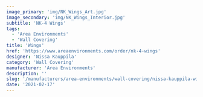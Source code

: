 ```yaml
---
image_primary: 'img/NK_Wings_Art.jpg'
image_secondary: 'img/NK_Wings_Interior.jpg'
subtitle: 'NK-4 Wings'
tags:
  - 'Area Environments'
  - 'Wall Covering'
title: 'Wings'
href: 'https://www.areaenvironments.com/order/nk-4-wings'
designer: 'Nissa Kauppila'
category: 'Wall Covering'
manufacturer: 'Area Environments'
description: ''
slug: '/manufacturers/area-environments/wall-covering/nissa-kauppila-wings'
date: '2021-02-17'
---
```

